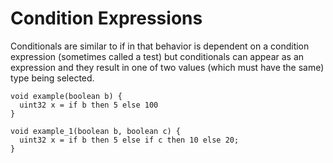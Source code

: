 # Condition Expressions

Conditionals are similar to if in that behavior is dependent on a
condition expression (sometimes called a test) but conditionals can
appear as an expression and they result in one of two values (which
must have the same) type being selected.

```
void example(boolean b) {
  uint32 x = if b then 5 else 100
}

void example_1(boolean b, boolean c) {
  uint32 x = if b then 5 else if c then 10 else 20;
}
```
